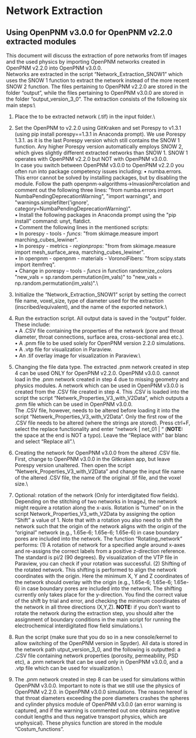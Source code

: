# Network Extraction 
## Using OpenPNM v3.0.0 for OpenPNM v2.2.0 extracted modules

This document will discuss the extraction of pore networks from tif images and the used physics by importing OpenPNM networks created in OpenPNM v2.2.0 into OpenPNM v3.0.0.\
Networks are extracted in the script “Network_Extraction_SNOW1” which uses the SNOW 1 function to extract the network instead of the more recent SNOW 2 function. The files pertaining to OpenPNM v2.2.0 are stored in the folder “output”, while the files pertaining to OpenPNM v3.0.0 are stored in the folder “output_version_3_0”. The extraction consists of the following six main steps:\
1.  Place the to be extracted network (.tif) in the input folder.\

2.	Set the OpenPNM to v2.2.0 using GitKraken and set Porespy to v1.3.1 (using pip install porespy==1.3.1 in Anaconda prompt). We use Porespy 1.3.1. as it is the last Porespy version which still contains the SNOW 1 function. Any higher Porespy version automatically employs SNOW 2, which gives slightly different extracted networks than SNOW 1. SNOW 1 operates with OpenPNM v2.2.0 but NOT with OpenPNM v3.0.0.\
In case you switch between OpenPNM v3.0.0 to OpenPNM v2.2.0 you often run into package competency issues including:
    •	numba.errors. This error cannot be solved by installing packages, but by disabling the module. Follow the path openpnm->algorithms->InvasionPercolation and comment out the following three lines: "from numba.errors import NumbaPendingDeprecationWarning", "import warnings", and "warnings.simplefilter('ignore', category=NumbaPendingDeprecationWarning)".\
    •	Install the following packages in Anaconda prompt using the "pip install" command: unyt, flatdict.\
    •   Comment the following lines in the mentioned scripts:\
        •	In porespy - tools - _funcs_: "from skimage.measure import marching_cubes_lewiner".\
        •	In porespy - metrics - _regionprops_: "from from skimage.measure import mesh_surface_area, marching_cubes_lewiner".\
        •	In openpnm - openpnm - materials - VoronoiFibers: "from scipy.stats import itemfreq".\
    •   Change in porespy – tools - _funcs_ in function randomize_colors "new_vals = sp.random.permutation(im_vals)" to "new_vals = np.random.permutation(im_vals)".\

3.	Initialize the “Network_Extraction_SNOW1” script by setting the correct file name, voxel_size, type of diameter used for the extraction (inscribed/equivalent), and the name of the exported network.\

4.	Run the extraction script. All output data is saved in the “output” folder. These include:\
    •   A .CSV file containing the properties of the network (pore and throat diameter, throat connections, surface area, cross-sectional area etc.).\
    •   A .pnm file to be used solely for OpenPNM version 2.2.0 simulations.\
    •   A .vtp file for visualization in Paraview.\
    •   An .tif overlay image for visualization in Paraview.\

5.	Changing the file data type. The extracted .pnm network created in step 4 can be used ONLY for OpenPNM v2.2.0. OpenPNM v3.0.0. cannot load in the .pnm network created in step 4 due to missing geometry and physics modules. A network which can be used in OpenPNM v3.0.0 is created from the .CSV file created in step 4. This .CSV is loaded into the script the script “Netwerk_Properties_V3_with_V2Data”, which outputs a .pnm file which can be used in OpenPNM v3.0.0.\
    The .CSV file, however, needs to be altered before loading it into the script “Netwerk_Properties_V3_with_V2Data”. Only the first row of the .CSV file needs to be altered (where the strings are stored). Press ctrl+F, select the replace functionality and enter  “network | net_01 | “ (**NOTE:** the space at the end is NOT a typo). Leave the “Replace with” bar blanc and select “Replace all”.\

6.	Creating the network for OpenPNM v3.0.0 from the altered .CSV file. First, change to OpenPNM v3.0.0 in the Gitkraken app, but leave Porespy version unaltered. Then open the script “Netwerk_Properties_V3_with_V2Data” and change the input file name of the altered .CSV file, the name of the original .tif file, and the voxel size.\

7.	Optional: rotation of the network (Only for interdigitated flow fields). Depending on the stitching of two networks in ImageJ, the network might require a rotation along the x-axis. Rotation is “turned” on in the script Network_Properties_V3_wth_V2Data by assigning the option “Shift” a value of 1. Note that with a rotation you also need to shift the network such that the origin of the network aligns with the origin of the “original” network (e.g., 1.65e-6; 1.65e-6; 1.65e-6) in case boundary pores are included into the network. The function “Rotating_network” performs: (1) A rotation of network for a specified angle around x-axes and re-assigns the correct labels from a positive z-direction reference. The standard is pi/2 (90 degrees). By visualization of the VTP file in Paraview, you can check if your rotation was successful. (2) Shifting of the rotated network. This shifting is performed to align the network coordinates with the origin. Here the minimum X, Y and Z coordinates of the network should overlay with the origin (e.g., 1.65e-6; 1.65e-6; 1.65e-6) in case boundary pores are included into the network. The shifting currently only takes place for the y-direction. You find the correct value of the shift by trial and error, and checking the minimum coordinates of the network in all three directions (X,Y,Z). **NOTE:** if you don’t want to rotate the network during the extraction step, you should alter the assignment of boundary conditions in the main script for running the electrochemical interdigitated flow field simulations.\

8.	Run the script (make sure that you do so in a new console/kernel to allow switching of the OpenPNM version in Spyder). All data is stored in the network path utput_version_3_0, and the following is outputted: a .CSV file containing network properties (porosity, permeability, PSD etc), a .pnm network that can be used only in OpenPNM v3.0.0, and a .vtp file which can be used for visualization.\

9.	The .pnm network created in step 8 can be used for simulations within OpenPNM v3.0.0. Important to note is that we still use the physics of OpenPNM v2.2.0. in OpenPNM v3.0.0 simulations. The reason hereof is that throat diameters exceeding the pore diameters crashes the spheres and cylinder physics module of OpenPNM v3.0.0 (an error warning is captured, and if the warning is commented out one obtains negative conduit lengths and thus negative transport physics, which are unphysical). These physics function are stored in the module “Costum_functions”.